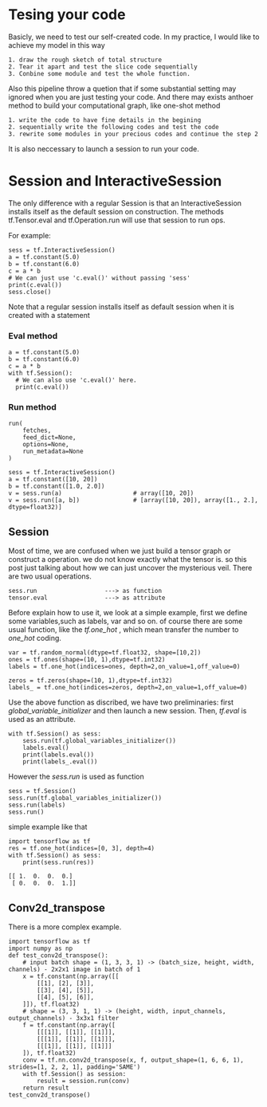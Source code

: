 # Tesing your code
Basicly, we need to test our self-created code. In my practice, I would like to achieve my model in this way
```
1. draw the rough sketch of total structure
2. Tear it apart and test the slice code sequentially
3. Conbine some module and test the whole function.
```
Also this pipeline throw a quetion that if some substantial setting may ignored when you are just testing your code. And there may exists
anthoer method to build your computational graph, like one-shot method
```
1. write the code to have fine details in the begining 
2. sequentially write the following codes and test the code
3. rewrite some modules in your precious codes and continue the step 2
```
It is also neccessary to launch a session to run your code.
# Session and InteractiveSession
The only difference with a regular Session is that an InteractiveSession installs itself as the default session on construction. The methods tf.Tensor.eval and tf.Operation.run will use that session to run ops.

For example:
```
sess = tf.InteractiveSession()
a = tf.constant(5.0)
b = tf.constant(6.0)
c = a * b
# We can just use 'c.eval()' without passing 'sess'
print(c.eval())
sess.close()
```
Note that a regular session installs itself as default session when it is created with a statement
### Eval method
```
a = tf.constant(5.0)
b = tf.constant(6.0)
c = a * b
with tf.Session():
  # We can also use 'c.eval()' here.
  print(c.eval())
```
### Run method
```
run(
    fetches,
    feed_dict=None,
    options=None,
    run_metadata=None
)
```
```
sess = tf.InteractiveSession()
a = tf.constant([10, 20])
b = tf.constant([1.0, 2.0])
v = sess.run(a)                    # array([10, 20])
v = sess.run([a, b])               # [array([10, 20]), array([1., 2.], dtype=float32)]
```


## Session
Most of time, we are confused when we just build a tensor graph or construct a operation. we do not know exactly what the tensor is. so
this post just talking about how we can just uncover the mysterious veil. There are two usual operations. 

```
sess.run                   ---> as function
tensor.eval                ---> as attribute
```

Before explain how to use it, we look at a simple example, first we define some variables,such as labels, var and so on.
of course there are some usual function, like the *tf.one_hot* , which mean transfer the number to *one_hot* coding.
```
var = tf.random_normal(dtype=tf.float32, shape=[10,2])
ones = tf.ones(shape=(10, 1),dtype=tf.int32)
labels = tf.one_hot(indices=ones, depth=2,on_value=1,off_value=0)

zeros = tf.zeros(shape=(10, 1),dtype=tf.int32)
labels_ = tf.one_hot(indices=zeros, depth=2,on_value=1,off_value=0)
```
Use the above function as discribed, we have two preliminaries: first *global_variable_initializer* and then launch a new session.
Then, *tf.eval* is used as an attribute.
```
with tf.Session() as sess:
    sess.run(tf.global_variables_initializer())
    labels.eval()
    print(labels.eval())
    print(labels_.eval())
```
However the *sess.run* is used as function
```
sess = tf.Session()
sess.run(tf.global_variables_initializer())
sess.run(labels)
sess.run()
```

simple example like that
```
import tensorflow as tf
res = tf.one_hot(indices=[0, 3], depth=4)
with tf.Session() as sess:
    print(sess.run(res))

```
```
[[ 1.  0.  0.  0.]
 [ 0.  0.  0.  1.]]
```
## Conv2d_transpose
There is a more complex example.
```
import tensorflow as tf
import numpy as np
def test_conv2d_transpose():
    # input batch shape = (1, 3, 3, 1) -> (batch_size, height, width, channels) - 2x2x1 image in batch of 1
    x = tf.constant(np.array([[
        [[1], [2], [3]],
        [[3], [4], [5]],
        [[4], [5], [6]],
    ]]), tf.float32)
    # shape = (3, 3, 1, 1) -> (height, width, input_channels, output_channels) - 3x3x1 filter
    f = tf.constant(np.array([
        [[[1]], [[1]], [[1]]],
        [[[1]], [[1]], [[1]]],
        [[[1]], [[1]], [[1]]]
    ]), tf.float32)
    conv = tf.nn.conv2d_transpose(x, f, output_shape=(1, 6, 6, 1), strides=[1, 2, 2, 1], padding='SAME')
    with tf.Session() as session:
        result = session.run(conv)
    return result
test_conv2d_transpose()
```
